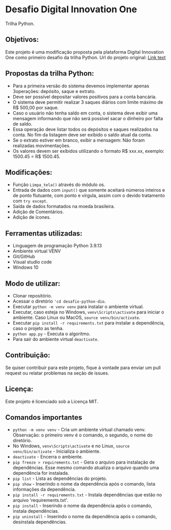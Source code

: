 # Desafio Digital Innovation One
Trilha Python. 

## Objetivos:
Este projeto é uma modificação proposta pela plataforma Digital Innovation One como primeiro desafio da trilha Python. Url do projeto original: [Link text](https://github.com/digitalinnovationone/trilha-python-dio/blob/main/00%20-%20Fundamentos/desafio.py)

## Propostas da trilha Python:
* Para a primeira versão do sistema devemos implementar apenas 3operações: depósito, saque e extrato.
* Deve ser possível depositar valores positivos para a conta bancária.
* O sistema deve permitir realizar 3 saques diários com limite máximo de R$ 500,00 por saque.
* Caso o usuário não tenha saldo em conta, o sistema deve exibir uma mensagem informando que não será possível sacar o dinheiro por falta de saldo.
* Essa operação deve listar todos os depósitos e saques realizados na conta. No fim da listagem deve ser exibido o
saldo atual da conta.
* Se o extrato estiver em branco, exibir a mensagem: Não foram realizadas movimentações.
* Os valores devem ser exibidos utilizando o formato R$ xxx.xx, exemplo: 1500.45 = R$ 1500.45.

## Modificações:
* Função ```Limpa_tela()``` através do módulo os.
* Entrada de dados com ```input()``` que somente aceitará números inteiros e de ponto flutuante, com ponto e vírgula, assim com o devido tratamento com ```try except```.
* Saída de dados formatados na moeda brasileira.
* Adição de Comentários.
* Adição de ícones.

## Ferramentas utilizadas:
* Linguagem de programação Python 3.9.13
* Ambiente virtual VENV
* Git/GitHub
* Visual studio code
* Windows 10

## Modo de utilizar: 
* Clonar repositório.
* Acessar o diretório ```'cd desafio-python-dio```.
* Executar ```python -m venv venv``` para instalar o ambiente virtual.
* Executar, caso esteja no Windows, ```venv\Scripts\activate``` para iniciar o ambiente. Caso Linux ou MacOS, ```source venv/bin/activate```.
* Executar ```pip install -r requirements.txt``` para instalar a dependência, caso o projeto as tenha.
* ```python app.py``` - Executa o algoritmo.
* Para sair do ambiente virtual ```deactivate```.

## Contribuição:
Se quiser contribuir para este projeto, fique à vontade para enviar um pull request ou relatar problemas na seção de issues.

## Licença:
Este projeto é licenciado sob a Licença MIT.

## Comandos importantes
* ```python -m venv venv``` - Cria um ambiente virtual chamado venv. Observação: o primeiro venv é o comando, o segundo, o nome do diretório.
* No Windows, ```venv\Scripts\activate``` e no Linux, ```source venv/bin/activate``` - Inicializa o ambiente.
* ```deactivate``` - Encerra o ambiente.
* ```pip freeze > requirements.txt``` - Gera o arquivo para instalação de dependências. Esse mesmo comando atualiza o arquivo quando uma dependência for instalada.
* ```pip list``` - Lista as dependências do projeto.
* ```pip show``` - Inserindo o nome da dependência após o comando, lista informações da dependência.
* ```pip install -r requirements.txt``` - Instala dependências que estão no arquivo 'requirements.txt'.
* ```pip install``` - Inserindo o nome da dependência após o comando, instala dependências.
* ```pip uninstall``` - Inserindo o nome da dependência após o comando, desinstala dependências.